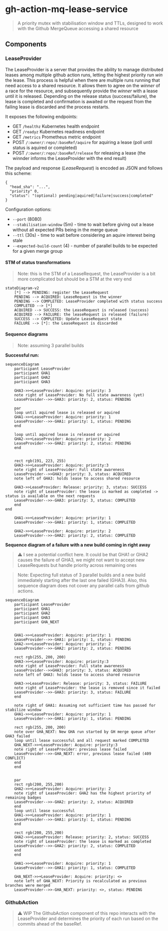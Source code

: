 # gh-action-mq-lease-service
> A priority mutex with stabilisation window and TTLs, designed to work with the Github MergeQueue accessing a shared resource

## Components

### LeaseProvider
The LeaseProvider is a server that provides the ability to manage distributed leases among multiple github action runs, letting the highest priority run _win_ the lease. This process is helpful when there are multiple runs running that need access to a shared resource. It allows them to agree on the _winner_ of a race for the resource, and subsequently provide the _winner_ with a lease until it is released.
Depending on the release status (success/failure), the lease is completed and confirmation is awaited or the request from the failing lease is discarded and the process restarts.

It exposes the following endpoints:
- GET `/healthz` Kubernetes health endpoint
- GET `/readyz` Kubernetes readiness endpoint
- GET `/metrics` Prometheus metric endpoint
- POST `/:owner/:repo/:baseRef/aquire` for aquiring a lease (poll until status is aquired or completed)
- POST `/:owner/:repo/:baseRef/release` for releasing a lease (the winnder informs the LeaseProvider with the end result)

The payload and response (_LeaseRequest_) is encoded as JSON and follows this scheme:
```jsonnet
{
  "head_sha": "...",
  "priority" 0,
  "status": "(optional) pending|aquired|failure|success|completed"
}
```

Configuration options:
- `--port` (8080)
- `--stabilisation-window` (5m) - time to wait before giving out a lease without all expected PRs being in the merge queue
- `--ttl` (30s) - time to wait before considering an aquire interest being stale
- `--expected-build-count` (4) - number of parallel builds to be expected for a given merge group

#### STM of status transformations
> Note: this is the STM of a LeaseRequest, the LeaseProvider is a bit more complicated but should be a STM at the very end

```mermaid
stateDiagram-v2
    [*] --> PENDING: register the LeaseRequest
    PENDING --> ACQUIRED: LeaseRequest is the winner
    PENDING --> COMPLETED: LeaseProvider completed with status success
    COMPLETED --> [*]
    ACQUIRED --> SUCCESS: the LeaseRequest is released (success)
    ACQUIRED --> FAILURE: the leaseRequest is released (failure)
    SUCCESS --> COMPLETED: Update LeaseRequest state
    FAILURE --> [*]: the LeaseRequest is discarded
```

#### Sequence diagrams
> Note: assuming 3 parallel builds

**Successful run:**
```mermaid
sequenceDiagram
    participant LeaseProvider
    participant GHA1
    participant GHA2
    participant GHA3

    GHA3->>+LeaseProvider: Acquire: priority: 3 
    note right of LeaseProvider: No full state awareness (yet)
    LeaseProvider-->>-GHA3: priority: 2, status: PENDING
    
    par
    loop until aquired lease is released or aquired
    GHA1->>+LeaseProvider: Acquire: priority: 1
    LeaseProvider-->>-GHA1: priority: 1, status: PENDING
    end
    
    loop until aquired lease is released or aquired
    GHA2->>+LeaseProvider: Acquire: priority: 2
    LeaseProvider-->>-GHA2: priority: 2, status: PENDING
    end
    

    rect rgb(191, 223, 255)
    GHA3->>+LeaseProvider: Acquire: priority:3 
    note right of LeaseProvider: Full state awareness 
    LeaseProvider-->>GHA3: priority: 3, status: ACQUIRED
    note left of GHA3: holds lease to access shared resource

    GHA3->>LeaseProvider: Release: priority: 3, status: SUCCESS
    note right of LeaseProvider: the lease is marked as completed -> status is available on the next requests
    LeaseProvider-->>-GHA3: priority: 3, status: COMPLETED
    end
end
    
    GHA1->>+LeaseProvider: Acquire: priority: 1
    LeaseProvider-->>-GHA1: priority: 1, status: COMPLETED

    GHA2->>+LeaseProvider: Acquire: priority: 2
    LeaseProvider-->>-GHA2: priority: 2, status: COMPLETED

```

**Sequence diagram of a failure with a new build coming in right away**

> :warning: I see a potential conflict here. It could be that GHA1 or GHA2 causes the failure of GHA3, we might not want to accept new LeaseRequests but handle priority across remaining ones

> Note: Expecting full status of 3 parallel builds and a new build immediately starting after the last one failed (GHA3). Also, this sequence diagram does not cover any parallel calls from github actions.

```mermaid
sequenceDiagram
    participant LeaseProvider
    participant GHA1
    participant GHA2
    participant GHA3
    participant GHA_NEXT

    
    GHA1->>+LeaseProvider: Acquire: priority: 1
    LeaseProvider-->>-GHA1: priority: 1, status: PENDING
    GHA2->>+LeaseProvider: Acquire: priority: 2
    LeaseProvider-->>-GHA2: priority: 2, status: PENDING

    rect rgb(255, 200, 200)
    GHA3->>+LeaseProvider: Acquire: priority:3 
    note right of LeaseProvider: Full state awareness 
    LeaseProvider-->>GHA3: priority: 3, status: ACQUIRED
    note left of GHA3: holds lease to access shared resource

    GHA3->>LeaseProvider: Release: priority: 3, status: FAILURE
    note right of LeaseProvider: the lease is removed since it failed
    LeaseProvider-->>-GHA3: priority: 3, status: FAILURE
    end

    note right of GHA1: Assuming not sufficient time has passed for stabilize window
    GHA1->>+LeaseProvider: Acquire: priority: 1
    LeaseProvider-->>-GHA1: priority: 1, status: PENDING

    rect rgb(255, 200, 200)
    note over GHA_NEXT: New GHA run started by GH merge queue after GHA3 failed
    loop until lease successful and all request marked COMPLETED
    GHA_NEXT->>+LeaseProvider: Acquire: priority:3 
    note right of LeaseProvider: previous lease failed 
    LeaseProvider-->>-GHA_NEXT: error, previous lease failed (409 CONFLICT)
    end
    end


    par    
    rect rgb(200, 255,200)
    GHA2->>+LeaseProvider: Acquire: priority: 2
    note right of LeaseProvider: GHA2 has the highest priority of remaining badges
    LeaseProvider-->>-GHA2: priority: 2, status: ACQUIRED
    end
    loop until lease successful
    GHA1->>+LeaseProvider: Acquire: priority: 1
    LeaseProvider-->>-GHA1: priority: 1, status: PENDING
    end

    rect rgb(200, 255,200)
    GHA2->>+LeaseProvider: Release: priority: 2, status: SUCCESS
    note right of LeaseProvider: the lease is marked as completed
    LeaseProvider-->>-GHA2: priority: 2, status: COMPLETED
    end
    end

    GHA1->>+LeaseProvider: Acquire: priority: 1
    LeaseProvider-->>-GHA1: priority: 1, status: COMPLETED

    GHA_NEXT->>+LeaseProvider: Acquire: priority: <>
    note left of GHA_NEXT: Priority is recalculated as previous branches were merged
    LeaseProvider-->>-GHA_NEXT: priority: <>, status: PENDING
```



### GithubAction
> :warning: WIP
The GithubAction component of this repo interacts with the LeaseProvider and determines the priority of each run based on the commits ahead of the baseRef.